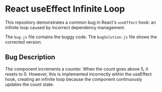 # React useEffect Infinite Loop

This repository demonstrates a common bug in React's `useEffect` hook: an infinite loop caused by incorrect dependency management.

The `bug.js` file contains the buggy code. The `bugSolution.js` file shows the corrected version.

## Bug Description
The component increments a counter. When the count goes above 5, it resets to 0. However, this is implemented incorrectly within the useEffect hook, creating an infinite loop because the component continuously updates the count state.